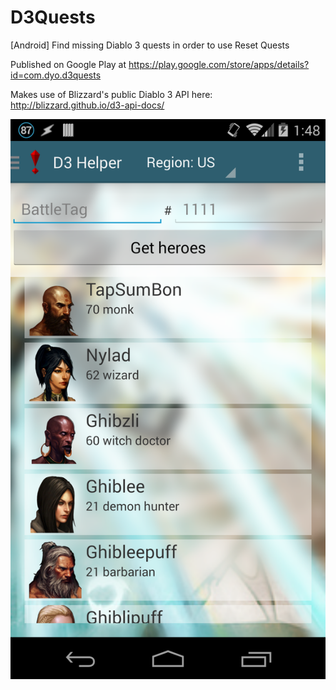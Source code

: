D3Quests
========

[Android] Find missing Diablo 3 quests in order to use Reset Quests

Published on Google Play at https://play.google.com/store/apps/details?id=com.dyo.d3quests

Makes use of Blizzard's public Diablo 3 API here: http://blizzard.github.io/d3-api-docs/

![](https://raw.githubusercontent.com/dyouyang/D3Quests/screenshots/v1-5/phone-1.png)
